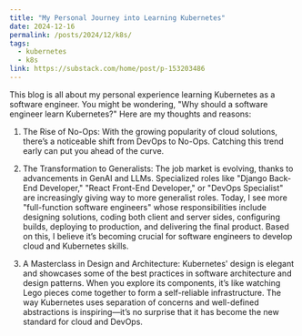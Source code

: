 ```yaml
---
title: "My Personal Journey into Learning Kubernetes"
date: 2024-12-16
permalink: /posts/2024/12/k8s/
tags:
  - kubernetes
  - k8s
link: https://substack.com/home/post/p-153203486
---
```


This blog is all about my personal experience learning Kubernetes as a software engineer. You might be wondering, "Why should a software engineer learn Kubernetes?" Here are my thoughts and reasons:

1. The Rise of No-Ops: With the growing popularity of cloud solutions, there’s a noticeable shift from DevOps to No-Ops. Catching this trend early can put you ahead of the curve.

2. The Transformation to Generalists: The job market is evolving, thanks to advancements in GenAI and LLMs. Specialized roles like "Django Back-End Developer," "React Front-End Developer," or "DevOps Specialist" are increasingly giving way to more generalist roles. Today, I see more "full-function software engineers" whose responsibilities include designing solutions, coding both client and server sides, configuring builds, deploying to production, and delivering the final product. Based on this, I believe it’s becoming crucial for software engineers to develop cloud and Kubernetes skills.

3. A Masterclass in Design and Architecture: Kubernetes' design is elegant and showcases some of the best practices in software architecture and design patterns. When you explore its components, it’s like watching Lego pieces come together to form a self-reliable infrastructure. The way Kubernetes uses separation of concerns and well-defined abstractions is inspiring—it’s no surprise that it has become the new standard for cloud and DevOps.
